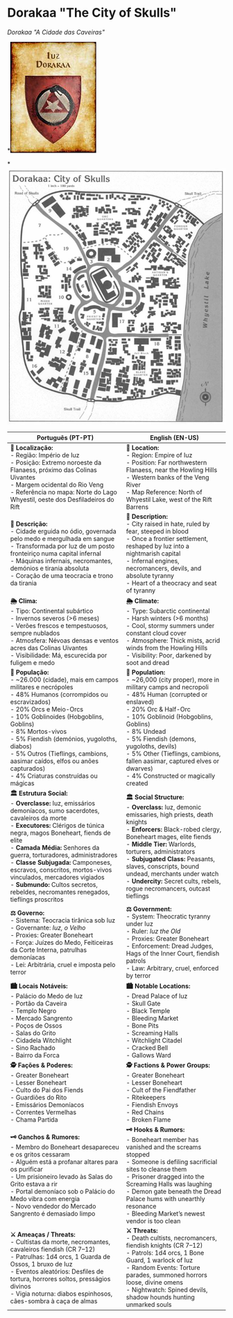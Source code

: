 # Dorakaa "The City of Skulls"
*Dorakaa "A Cidade das Caveiras"*

*![Dorakaa|150](../../../../../assets/location/coat_of_arms_dorakaa.jpeg)

*![Dorakaa|400](../../../../../assets/location/city_of_dorakaa.png)



| **Português (PT-PT)** | **English (EN-US)** |
| --- | --- |
| **📍 Localização:**<br> - Região: Império de Iuz<br> - Posição: Extremo noroeste da Flanaess, próximo das Colinas Uivantes<br> - Margem ocidental do Rio Veng<br> - Referência no mapa: Norte do Lago Whyestil, oeste dos Desfiladeiros do Rift | **📍 Location:**<br> - Region: Empire of Iuz<br> - Position: Far northwestern Flanaess, near the Howling Hills<br> - Western banks of the Veng River<br> - Map Reference: North of Whyestil Lake, west of the Rift Barrens |
| **📝 Descrição:**<br> - Cidade erguida no ódio, governada pelo medo e mergulhada em sangue<br> - Transformada por Iuz de um posto fronteiriço numa capital infernal<br> - Máquinas infernais, necromantes, demónios e tirania absoluta<br> - Coração de uma teocracia e trono da tirania | **📝 Description:**<br> - City raised in hate, ruled by fear, steeped in blood<br> - Once a frontier settlement, reshaped by Iuz into a nightmarish capital<br> - Infernal engines, necromancers, devils, and absolute tyranny<br> - Heart of a theocracy and seat of tyranny |
| **🌦 Clima:**<br> - Tipo: Continental subártico<br> - Invernos severos (>6 meses)<br> - Verões frescos e tempestuosos, sempre nublados<br> - Atmosfera: Névoas densas e ventos acres das Colinas Uivantes<br> - Visibilidade: Má, escurecida por fuligem e medo | **🌦 Climate:**<br> - Type: Subarctic continental<br> - Harsh winters (>6 months)<br> - Cool, stormy summers under constant cloud cover<br> - Atmosphere: Thick mists, acrid winds from the Howling Hills<br> - Visibility: Poor, darkened by soot and dread |
| **👥 População:**<br> - ~26.000 (cidade), mais em campos militares e necrópoles<br> - 48% Humanos (corrompidos ou escravizados)<br> - 20% Orcs e Meio-Orcs<br> - 10% Goblinoides (Hobgoblins, Goblins)<br> - 8% Mortos-vivos<br> - 5% Fiendish (demónios, yugoloths, diabos)<br> - 5% Outros (Tieflings, cambions, aasimar caídos, elfos ou anões capturados)<br> - 4% Criaturas construídas ou mágicas | **👥 Population:**<br> - ~26,000 (city proper), more in military camps and necropoli<br> - 48% Human (corrupted or enslaved)<br> - 20% Orc & Half-Orc<br> - 10% Goblinoid (Hobgoblins, Goblins)<br> - 8% Undead<br> - 5% Fiendish (demons, yugoloths, devils)<br> - 5% Other (Tieflings, cambions, fallen aasimar, captured elves or dwarves)<br> - 4% Constructed or magically created |
| **🏛 Estrutura Social:**<br> - **Overclasse:** Iuz, emissários demoníacos, sumo sacerdotes, cavaleiros da morte<br> - **Executores:** Clérigos de túnica negra, magos Boneheart, fiends de elite<br> - **Camada Média:** Senhores da guerra, torturadores, administradores<br> - **Classe Subjugada:** Camponeses, escravos, conscritos, mortos-vivos vinculados, mercadores vigiados<br> - **Submundo:** Cultos secretos, rebeldes, necromantes renegados, tieflings proscritos | **🏛 Social Structure:**<br> - **Overclass:** Iuz, demonic emissaries, high priests, death knights<br> - **Enforcers:** Black-robed clergy, Boneheart mages, elite fiends<br> - **Middle Tier:** Warlords, torturers, administrators<br> - **Subjugated Class:** Peasants, slaves, conscripts, bound undead, merchants under watch<br> - **Undercity:** Secret cults, rebels, rogue necromancers, outcast tieflings |
| **⚖ Governo:**<br> - Sistema: Teocracia tirânica sob Iuz<br> - Governante: _Iuz, o Velho_<br> - Proxies: Greater Boneheart<br> - Força: Juízes do Medo, Feiticeiras da Corte Interna, patrulhas demoníacas<br> - Lei: Arbitrária, cruel e imposta pelo terror | **⚖ Government:**<br> - System: Theocratic tyranny under Iuz<br> - Ruler: _Iuz the Old_<br> - Proxies: Greater Boneheart<br> - Enforcement: Dread Judges, Hags of the Inner Court, fiendish patrols<br> - Law: Arbitrary, cruel, enforced by terror |
| **🏙 Locais Notáveis:**<br> - Palácio do Medo de Iuz<br> - Portão da Caveira<br> - Templo Negro<br> - Mercado Sangrento<br> - Poços de Ossos<br> - Salas do Grito<br> - Cidadela Witchlight<br> - Sino Rachado<br> - Bairro da Forca | **🏙 Notable Locations:**<br> - Dread Palace of Iuz<br> - Skull Gate<br> - Black Temple<br> - Bleeding Market<br> - Bone Pits<br> - Screaming Halls<br> - Witchlight Citadel<br> - Cracked Bell<br> - Gallows Ward |
| **🕵 Fações & Poderes:**<br> - Greater Boneheart<br> - Lesser Boneheart<br> - Culto do Pai dos Fiends<br> - Guardiões do Rito<br> - Emissários Demoníacos<br> - Correntes Vermelhas<br> - Chama Partida | **🕵 Factions & Power Groups:**<br> - Greater Boneheart<br> - Lesser Boneheart<br> - Cult of the Fiendfather<br> - Ritekeepers<br> - Fiendish Envoys<br> - Red Chains<br> - Broken Flame |
| **🗝 Ganchos & Rumores:**<br> - Membro do Boneheart desapareceu e os gritos cessaram<br> - Alguém está a profanar altares para os purificar<br> - Um prisioneiro levado às Salas do Grito estava a rir<br> - Portal demoníaco sob o Palácio do Medo vibra com energia<br> - Novo vendedor do Mercado Sangrento é demasiado limpo | **🗝 Hooks & Rumors:**<br> - Boneheart member has vanished and the screams stopped<br> - Someone is defiling sacrificial sites to cleanse them<br> - Prisoner dragged into the Screaming Halls was laughing<br> - Demon gate beneath the Dread Palace hums with unearthly resonance<br> - Bleeding Market’s newest vendor is too clean |
| **⚔ Ameaças / Threats:**<br> - Cultistas da morte, necromantes, cavaleiros fiendish (CR 7–12)<br> - Patrulhas: 1d4 orcs, 1 Guarda de Ossos, 1 bruxo de Iuz<br> - Eventos aleatórios: Desfiles de tortura, horrores soltos, presságios divinos<br> - Vigia noturna: diabos espinhosos, cães-sombra à caça de almas | **⚔ Threats:**<br> - Death cultists, necromancers, fiendish knights (CR 7–12)<br> - Patrols: 1d4 orcs, 1 Bone Guard, 1 warlock of Iuz<br> - Random Events: Torture parades, summoned horrors loose, divine omens<br> - Nightwatch: Spined devils, shadow hounds hunting unmarked souls |
